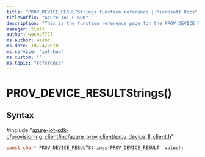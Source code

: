 ```yaml
---                             
title: "PROV_DEVICE_RESULTStrings function reference | Microsoft Docs" 
titleSuffix: "Azure IoT C SDK"            
description: "This is the function reference page for the PROV_DEVICE_RESULTStrings() function in the Azure IoT C SDK. This SDK is used with Azure IoT Hub and Azure IoT Hub Device Provisioning Service"            
manager: timlt                 
author: wesmc7777              
ms.author: wesmc               
ms.date: 10/24/2018                    
ms.service: "iot-hub"             
ms.custom: ""                
ms.topic: "reference"        
---                            
```


# PROV_DEVICE_RESULTStrings()

## Syntax

\#include "[azure-iot-sdk-c/provisioning_client/inc/azure_prov_client/prov_device_ll_client.h](../prov-device-ll-client-h.md)"  
```C
const char* PROV_DEVICE_RESULTStrings(PROV_DEVICE_RESULT  value);
```

